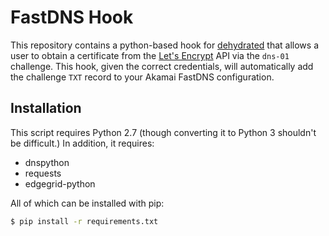 FastDNS Hook
============

This repository contains a python-based hook for [dehydrated][0] that allows
a user to obtain a certificate from the [Let's Encrypt][1] API via the `dns-01`
challenge. This hook, given the correct credentials, will automatically add
the challenge `TXT` record to your Akamai FastDNS configuration.

[0]: https://github.com/lukas2511/dehydrated/blob/master/dehydrated
[1]: https://letsencrypt.org/

## Installation

This script requires Python 2.7 (though converting it to Python 3 shouldn't be
difficult.) In addition, it requires:

 * dnspython
 * requests
 * edgegrid-python

All of which can be installed with pip:

```bash
$ pip install -r requirements.txt
```
